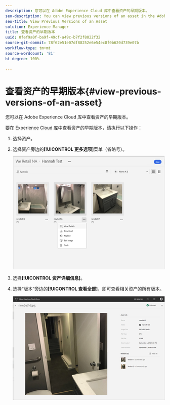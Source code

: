```yaml
---
description: 您可以在 Adobe Experience Cloud 库中查看资产的早期版本。
seo-description: You can view previous versions of an asset in the Adobe Experience Cloud Library.
seo-title: View Previous Versions of an Asset
solution: Experience Manager
title: 查看资产的早期版本
uuid: 0fef9a0f-ba9f-49cf-a49c-b7f2f8022f32
source-git-commit: 78f62e51e07df88252e6e54ec8f0b620d739e07b
workflow-type: tm+mt
source-wordcount: '81'
ht-degree: 100%

---
```



# 查看资产的早期版本{#view-previous-versions-of-an-asset}

您可以在 Adobe Experience Cloud 库中查看资产的早期版本。

要在 Experience Cloud 库中查看资产的早期版本，请执行以下操作：

1. 选择资产。
1. 选择资产旁边的&#x200B;**[!UICONTROL 更多选项]**&#x200B;菜单（省略号）。

   ![](assets/library_asset_options.png)

1. 选择&#x200B;**[!UICONTROL 资产详细信息]**。
1. 选择“版本”旁边的&#x200B;**[!UICONTROL 查看全部]**，即可查看相关资产的所有版本。

   ![](assets/library_details_versions.png)

